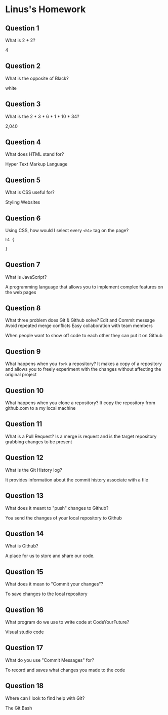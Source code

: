 # Linus's Homework

## Question 1

What is 2 + 2?


4

## Question 2

What is the opposite of Black?

white

## Question 3

What is the  2 * 3 * 6 * 1 * 10 * 34?

2,040

## Question 4 

What does HTML stand for?

Hyper Text Markup Language

## Question 5

What is CSS useful for?

Styling Websites

## Question 6

Using CSS, how would I select every `<h1>` tag on the page?

```css
h1 {

}
```

## Question 7

What is JavaScript?

A programming language that allows you to implement complex features on the web pages

## Question 8

What three problem does Git & Github solve?
Edit and Commit message
Avoid  repeated merge conflicts
Easy collaboration with team members

When people want to show off code to each other they can put it on Github

## Question 9

What happens when you `fork` a repository?
It makes a copy of a repository and allows you to freely experiment with the changes without affecting the original project


## Question 10 

What happens when you clone a repository?
It copy the repository from github.com to a my local machine

## Question 11

What is a Pull Request?
Is a merge is request and is the target repository grabbing changes to be present


## Question 12

What is the Git History log?

It provides information about the commit history associate with a file

## Question 13

What does it meant to "push" changes to Github?

You send the changes of your local repository to Github

## Question 14

What is Github?

A place for us to store and share our code.

## Question 15

What does it mean to "Commit your changes"?

To save changes to the local repository

## Question 16

What program do we use to write code at CodeYourFuture?

Visual studio code

## Question 17

What do you use "Commit Messages" for?

To record  and saves what changes you made to the code

## Question 18

Where can I look to find help with Git?

The Git Bash
